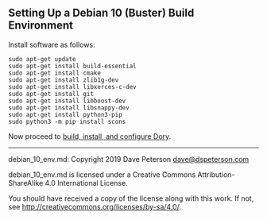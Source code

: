 ## Setting Up a Debian 10 (Buster) Build Environment

Install software as follows:

```
sudo apt-get update
sudo apt-get install build-essential
sudo apt-get install cmake
sudo apt-get install zlib1g-dev
sudo apt-get install libxerces-c-dev
sudo apt-get install git
sudo apt-get install libboost-dev
sudo apt-get install libsnappy-dev
sudo apt-get install python3-pip
sudo python3 -m pip install scons
```

Now proceed to
[build, install, and configure Dory](build_install.md).

-----

debian_10_env.md: Copyright 2019 Dave Peterson <dave@dspeterson.com>

debian_10_env.md is licensed under a Creative Commons Attribution-ShareAlike
4.0 International License.

You should have received a copy of the license along with this work. If not,
see <http://creativecommons.org/licenses/by-sa/4.0/>.
